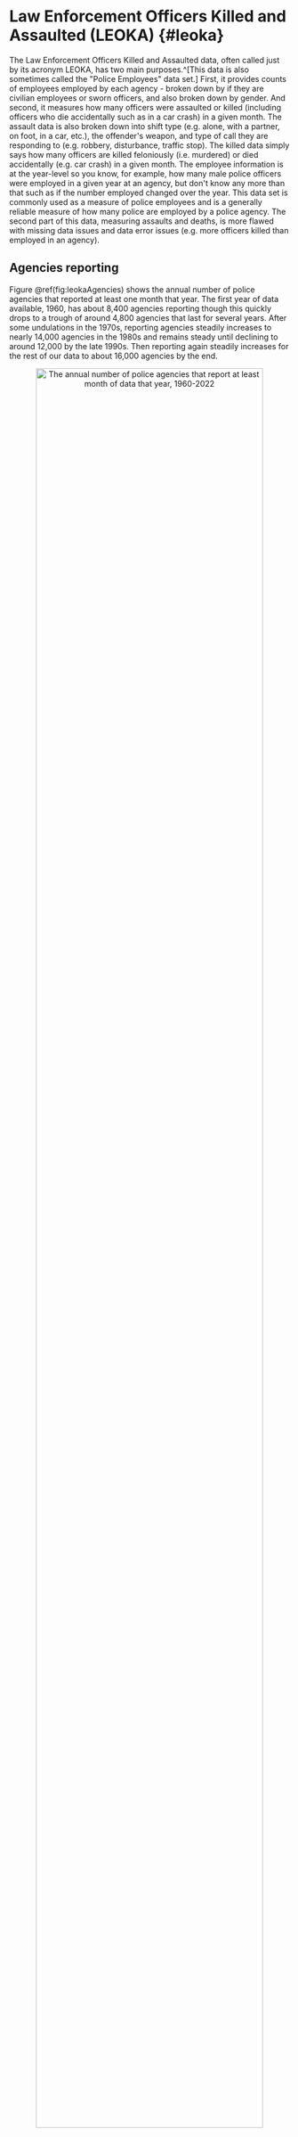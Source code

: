 # Law Enforcement Officers Killed and Assaulted (LEOKA) {#leoka}





The Law Enforcement Officers Killed and Assaulted data, often called just by its acronym LEOKA, has two main purposes.^[This data is also sometimes called the "Police Employees" data set.] First, it provides counts of employees employed by each agency - broken down by if they are civilian employees or sworn officers, and also broken down by gender. And second, it measures how many officers were assaulted or killed (including officers who die accidentally such as in a car crash) in a given month. The assault data is also broken down into shift type (e.g. alone, with a partner, on foot, in a car, etc.), the offender's weapon, and type of call they are responding to (e.g. robbery, disturbance, traffic stop). The killed data simply says how many officers are killed feloniously (i.e. murdered) or died accidentally (e.g. car crash) in a given month. The employee information is at the year-level so you know, for example, how many male police officers were employed in a given year at an agency, but don't know any more than that such as if the number employed changed over the year. This data set is commonly used as a measure of police employees and is a generally reliable measure of how many police are employed by a police agency. The second part of this data, measuring assaults and deaths, is more flawed with missing data issues and data error issues (e.g. more officers killed than employed in an agency).

## Agencies reporting

Figure \@ref(fig:leokaAgencies) shows the annual number of police agencies that reported at least one month that year. The first year of data available, 1960, has about 8,400 agencies reporting though this quickly drops to a trough of around 4,800 agencies that last for several years. After some undulations in the 1970s, reporting agencies steadily increases to nearly 14,000 agencies in the 1980s and remains steady until declining to around 12,000 by the late 1990s. Then reporting again steadily increases for the rest of our data to about 16,000 agencies by the end. 

<div class="figure" style="text-align: center">
<img src="10_leoka_files/figure-html/leokaAgencies-1.png" alt="The annual number of police agencies that report at least month of data that year, 1960-2022" width="90%" />
<p class="caption">(\#fig:leokaAgencies)The annual number of police agencies that report at least month of data that year, 1960-2022</p>
</div>

## Important variables

The important variables can be divided into two sections: information on people employed by the department, and information about assaults against officers. The employee information is a snapshot in time during the year while the assault information tells you the number of assaults, broken down several different ways, for each month of the year. Like other UCR data, there are also variables that provide information about the agency - ORI codes, population under jurisdiction - the month and year that the data covers, and how many months reported data. 

### Number of employees 

This data includes the number of people employed by the department with breakdowns by if they are civilian employees or sworn officers (i.e. carries a gun and badge and can make arrests) as well as by gender. The only genders available are female and male. This is the number of employees as of Halloween that year so it is a single point in time. Though this helps us as it is consistent every year, we don't know exactly when certain officer classes start, which we'd likely see through a jump in employment that year, or if employment or hiring patterns change over the year. 
 
* Female employees
    + Officers
    + Civilians
* Male employees
    + Officers
    + Civilians
    
We'll look first at the number of employees that are civilian and that are sworn officers through examining Philadelphia in Figure \@ref(fig:leokaCivilianOfficers). The number of civilian employees has remained at a little under 1,000 employees from about 1970 through the end of our data, though declining very slightly since the middle 2000s. This is curious since the city's population and crime trends have changed dramatically over this time and the ability of civilian employees to contribute has also changed, such as that they now have computers.^[The last time I heard, which was several years ago, patrol officers in Philadelphia still had to write up certain reports using typewriters. So tech apparently is still about 1960 level.] In contrast, the number of police has changed far more than civilians, growing rapidly in the 1960s and 1970s to peaking at a little over 8,000 officers in the mid-1970s before declining substantially to the 6,000s. in the late-1980s. As with many agencies nationwide, the number of officers increased in the 1990s and then has decreased steadily in ensuing years. By recent years there are about as many officers as in the late-1980s, even though the city's population has grown substantially since then. 
    
<div class="figure" style="text-align: center">
<img src="10_leoka_files/figure-html/leokaCivilianOfficers-1.png" alt="The number of civilian employees and sworn officers in Philadelphia, 1960-2022" width="90%" />
<p class="caption">(\#fig:leokaCivilianOfficers)The number of civilian employees and sworn officers in Philadelphia, 1960-2022</p>
</div>

We can also look at the number of officers (or civilian employees) by gender. Figure \@ref(fig:leokaOfficersGender) shows the percent of Philadelphia police officers by gender. For the first decade of data all female officers (or civilians) were recorded as male, so that variable should be interpreted as "total officers" until 1971 when it is split into gender. Starting at basically 0% of officers in 1971, female officers grew until they made up about a quarter of officers in 2000 and then has declined slowly since then. 

<div class="figure" style="text-align: center">
<img src="10_leoka_files/figure-html/leokaOfficersGender-1.png" alt="The percent of female and male sworn officers in Philadelphia, 1960-2022" width="90%" />
<p class="caption">(\#fig:leokaOfficersGender)The percent of female and male sworn officers in Philadelphia, 1960-2022</p>
</div>

### Officers killed

There is almost no information about officers killed. The data only breaks this down into if they died "feloniously" which just means that someone killed them on purpose (e.g. shooting them, intentionally hitting them with a car) or if they died "accidentally" such as if they die during a car crash while on duty. The FBI actually collects more information on officer deaths than they release in this data. This includes the circumstances of each death such as the type of death (e.g. car crash, shooting, ambush, etc.), what weapon the offender had if feloniously killed, and even a detailed written summary of what occurred for each officer killed. They post this information in their annual LEOKA report which is part of their Crime in the United States report. The 2019 report, the latest year available, can be found on their site [here](https://ucr.fbi.gov/leoka/2019/home).

We can look at what data is available through Figure \@ref(fig:leokaOfficersKilled) which shows the number of Los Angeles Police Department officers killed over time. There are no accidental killings until 1975 though this is misleading because that accidental killings variable is not reported until 1971, which is a year in which many other variables in this data began reporting. So we actually have no idea how many officers were killed accidentally from 1960-1970 since this variable is always reported as 0. In general it seems like there is about one officer killed per year in recent decades while the period from 1980 to 2000 was the time of highest danger with as many as five officers killed in a single year. We can also see some trend changes with felonious killings more common than accidental killings in the 1990s and then accidental killings becoming far more common starting in 2000.

<div class="figure" style="text-align: center">
<img src="10_leoka_files/figure-html/leokaOfficersKilled-1.png" alt="The number of officers killed by felony and killed accidentally in Los Angeles, 1960-2022" width="90%" />
<p class="caption">(\#fig:leokaOfficersKilled)The number of officers killed by felony and killed accidentally in Los Angeles, 1960-2022</p>
</div>

We can also look at the national number of officers killed as in Figure \@ref(fig:leokaOfficersKilledNational). Please note that this is simply summing up the number of officers killed by all agencies that report that year so changes over time are certainly partially due to different agencies reporting each year. Therefore, we'll focus on interpreting the different between felony and accidental killings rather than counts over time - though even this may be off if agencies that reported more felony or more accidental killings differ in their reporting over time. Again we see that there are no officers killed accidentally, due to that variable not being reported, until 1971. The difference between officers killed by felony and killed accidentally is widest are the start of our data and narrows considerable until there are only several more felonious killings than accidental killings by the late 1990s. Though this trend reverses in the early 2010s with accidental killings decreasing and felonious killings increasing again.

What can we make of this? It's hard to say. Interpreting this properly requires adding some other key variables such as the number of officers employed, the number of circumstances they respond to (e.g. are they patrolling more, apprehending violent offenders more, etc.), the number of guns on the street, the quality or availability or body armor, among others. 

<div class="figure" style="text-align: center">
<img src="10_leoka_files/figure-html/leokaOfficersKilledNational-1.png" alt="The national number of officers killed by felony and killed accidentally, 1960-2022" width="90%" />
<p class="caption">(\#fig:leokaOfficersKilledNational)The national number of officers killed by felony and killed accidentally, 1960-2022</p>
</div>

### Assaults by injury and weapon

This data breaks down the monthly number of assaults on officers in a few different ways. Here, we'll look at the number of assaults where the officer is injured or not injured and within these categories by which weapon the offender had. This is the number of officers assaulted so if an incident has three officers assaulted, that will count as three different assaults. If the offender used multiple weapons then only the most serious weapon would be counted. For example, if an offender used a knife and a gun during the assault, the assault would be counted as a gun assault. Unfortunately we only know if an officer was injured or not and not the severity of the injury. So we can't tell if the officer is merely bruised or was shot or stabbed. 

* Assaults with injury
    + Offender has firearm
    + Offender had knife
    + Offender had other weapon
    + Offender was unarmed
* Assaults without injury
    + Offender has firearm
    + Offender had knife
    + Offender had other weapon
    + Offender was unarmed
    
We can start by looking at the breakdown of assaults by injury and weapon type for officers in the Los Angeles Police Department. Figure \@ref(fig:leokaAssaultTypeInjury) shows the number of assaults from all years reported for these categories. Over the complete time period there were almost 40,000 officers assaulted with about example three-quarters of these assaults - 30,000 assaults - leading to no injuries. This data shows the number of officers assaulted, not unique officers, so an officer can potentially be included in the data multiple times if they are assaulted multiple times. A little under a quarter of assaults lead to officer injury with most of these from unarmed offenders. Interestingly, there are far more gun and knife assaults where the officer is not injured than where the officer is injured. 
    
<div class="figure" style="text-align: center">
<img src="10_leoka_files/figure-html/leokaAssaultTypeInjury-1.png" alt="The total number of assaults on officers by injury sustained and offender weapon in Los Angeles, 1960-2022." width="90%" />
<p class="caption">(\#fig:leokaAssaultTypeInjury)The total number of assaults on officers by injury sustained and offender weapon in Los Angeles, 1960-2022.</p>
</div>

We can also look at assaults over time. Figure \@ref(fig:leokaAssaultsInjuryYear) shows the number of assaults, assaults with injury, and assault without injury for the Los Angeles Police Department from 1960 to 2018. We can immediately see some data issues are there are years with no assaults recorded. And in the late-2000s there is a sudden drop from about 250 assaults with injuries per year in the previous few decades to nearly zero officer injuries reported a year. This strongly suggests some change in reporting rather than a true decrease in assaults with injuries. For the decades where the data is less obviously wrong, there is a consistent trend of most assaults leading to no injuries, though the distance between the number of injury and non-injury assaults fluctuates over time. 

<div class="figure" style="text-align: center">
<img src="10_leoka_files/figure-html/leokaAssaultsInjuryYear-1.png" alt="The annual number of assaults on officers by injury sustained in Los Angeles, 1960-2022." width="90%" />
<p class="caption">(\#fig:leokaAssaultsInjuryYear)The annual number of assaults on officers by injury sustained in Los Angeles, 1960-2022.</p>
</div>


### Assaults by call type

The next group of ways that assaults are broken down is by the type of call the officer is assigned when they are assaulted. For example, if an officer is responding to a burglary report, any assault they experience on that call will be classified as "burglary" related. In addition, we know how many assaults were cleared by arrest or cleared through exceptional means (for more on this, please see \@ref(clearedCrimes)) though it doesn't differential between the two.  Since assaults are based on the number of officers assaulted, not the number of incidents where officers are assaulted, arresting a single person can clear multiple assaults. The possible call types are below:

* Disturbance call (e.g. domestic violence, person carrying a gun in public)
* Burglary
* Robbery
* Officers arresting someone for another crime
* Civil disorder
* Officer has custody of prisoners
* Suspicious persons
* Officers are ambushed
* Mentally deranged person
* Traffic pursuit and traffic stops
* All other call types
* Total - sum of all call types

Figure \@ref(fig:leokaAssaultCallType) shows the number of assaults on Los Angeles Police Department officers by the type of call for 1960-2022. There were about 38,000 assaults against Los Angeles Police Department officers with a little over 31,000 of these assaults cleared. An important thing to note is that the number of assaults here is less than the nearly 40,000 assaults for the same agency over the same time period we saw in Figure \@ref(fig:leokaAssaultCallType). This is because some variables are not reported for all years and agencies are free to report which variables they want to report in any given year. This makes it massively tricky to use this data since even simple statistics for the same agency for supposedly the same variable (here it's technically different variables but should still be the total number of officers assaulted) can be different. The most common type of call where officers are assaulted are disturbance calls which include domestic violence and reports of dangerous individuals such as people carrying guns in public. The least common call type is ambush calls, though in these calls the police are called to a scene by the offender who intends to assault or kill the officers, so is likely far more dangerous than other call types, even though it is rare. 

<div class="figure" style="text-align: center">
<img src="10_leoka_files/figure-html/leokaAssaultCallType-1.png" alt="Assaults on Los Angeles Police Department officers by type of call where they were assaulted at, 1960-2022." width="90%" />
<p class="caption">(\#fig:leokaAssaultCallType)Assaults on Los Angeles Police Department officers by type of call where they were assaulted at, 1960-2022.</p>
</div>

Within these call types is also a breakdown by offender weapon use, with the same weapons as above, and the type of officer assignment which is essentially if they are alone or not and if they're on foot or not. Finally, it says how many assaults are cleared by arrest or cleared through exceptional means though it doesn't differential between the two. The shift assignment is essentially how they go through their normal day, if this is in a vehicle, alone, as a detective, or under a different assignment (including being off-duty). For example, being in a vehicle with two officers  means that their normal assignment is driving in a vehicle, not that they were actually assaulted in said vehicle. This also doesn't necessarily mean that these are the only officers at the scene. It is simply the shift assignment of the officer who is assaulted. For example, if an officer who normally works alone in a vehicle shows up to a scene where other officers are present, and who are under different shift assignments, and gets assaulted - and no one else gets assaulted - that is an assault for officers "in a vehicle alone". 

* Offender weapons
    + Offender has firearm
    + Offender had knife
    + Offender had other weapon
    + Offender was unarmed
* Type of officer shift assignment
    + In a vehicle with two officers
    + In a vehicle alone
    + In a vehicle alone but assisted by other officers
    + Detective or special unit alone
    + Detective or special unit assisted by other officers
    + Other assignment alone
    + Other assignment assisted by other officers
* Number of assaults on police cleared

We'll look specifically at disturbance calls since they are the most common call type, at least for the Los Angeles Police Department. Figure \@ref(fig:leokaDisturbanceWeapon) shows the total number of disturbance assaults by offender weapon in Los Angeles. Most assaults have an unarmed offender with a sharp decline to the number of offenders with a weapon other than a gun or knife. Assaults by a gun and by a knife are the least common. 

<div class="figure" style="text-align: center">
<img src="10_leoka_files/figure-html/leokaDisturbanceWeapon-1.png" alt="The number of assaults on Los Angeles Police Department officers in disturbance calls by the injury sustained by the officer, 1960-2022." width="90%" />
<p class="caption">(\#fig:leokaDisturbanceWeapon)The number of assaults on Los Angeles Police Department officers in disturbance calls by the injury sustained by the officer, 1960-2022.</p>
</div>

Again using disturbance calls for the Los Angeles Police Department, we can look at assaults by the officer assignment, as seen in Figure \@ref(fig:leokaShiftAssignment). In the vast majority of assaults it is of officers who are in a vehicle along with a partner. This drops very sharply to several hundred assaults on detectives who are assisting other officers and then increasingly declines to the other shift assignments to the least common assault being against detectives who are acting alone. 

<div class="figure" style="text-align: center">
<img src="10_leoka_files/figure-html/leokaShiftAssignment-1.png" alt="The number of assaults on Los Angeles Police Department officers in disturbance calls by the injury sustained by the shift assignment of the officer, 1960-2022." width="90%" />
<p class="caption">(\#fig:leokaShiftAssignment)The number of assaults on Los Angeles Police Department officers in disturbance calls by the injury sustained by the shift assignment of the officer, 1960-2022.</p>
</div>

    
### Assaults by time

The final breakdown in assaults is by the time they occur, divided into 12 two-hour chunks starting at 12:01am. Like some other variables this data is only available starting in 1971. There is no more information than total assaults in this time so we don't know if the assaults led to injuries, the type of call or shift assignment the officer was on, or the offender's weapons. 

* 12:01am - 2:00am
* 2:01am  - 4:00am
* 4:01am  - 6:00am
* 6:01am  - 8:00am
* 8:01am  - 10:00am
* 10:01am - 12:00pm
* 12:01pm - 2:00pm
* 2:01pm  - 4:00pm
* 4:01pm  - 6:00pm
* 6:01pm  - 8:00pm
* 8:01pm  - 10:00pm
* 10:01pm - 12:00am

We'll look at these time chunks in Figure \@ref(fig:phoenixAssaultTimes) which shows the total number of assaults by time of day from 1971 to 2018 in Phoenix, Arizona. The most common times for officers to be assaulted looks like a mirror image of when crime is highest: late night and early morning. The 12:01am to 2am chunk is the most common time followed by 10pm to midnight, with assaults increasing at the day grows later and at its lowest point from 6-8am. This strongly suggests that officers are assaulted at crime scenes, such as responding to crimes or making arrests. 

<div class="figure" style="text-align: center">
<img src="10_leoka_files/figure-html/phoenixAssaultTimes-1.png" alt="The number of assaults against Phoenix Police Department officers by hourly grouping for all years with data available, 1971-2018." width="90%" />
<p class="caption">(\#fig:phoenixAssaultTimes)The number of assaults against Phoenix Police Department officers by hourly grouping for all years with data available, 1971-2018.</p>
</div>

